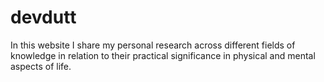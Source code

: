 # devdutt
In this website I share my personal research across different fields of knowledge in relation to their practical significance in physical and mental aspects of life. 
